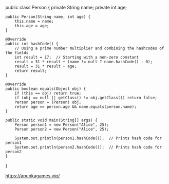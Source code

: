 public class Person {
    private String name;
    private int age;

    public Person(String name, int age) {
        this.name = name;
        this.age = age;
    }

    @Override
    public int hashCode() {
        // Using a prime number multiplier and combining the hashcodes of the fields
        int result = 17;  // Starting with a non-zero constant
        result = 31 * result + (name != null ? name.hashCode() : 0);
        result = 31 * result + age;
        return result;
    }

    @Override
    public boolean equals(Object obj) {
        if (this == obj) return true;
        if (obj == null || getClass() != obj.getClass()) return false;
        Person person = (Person) obj;
        return age == person.age && name.equals(person.name);
    }

    public static void main(String[] args) {
        Person person1 = new Person("Alice", 25);
        Person person2 = new Person("Alice", 25);
        
        System.out.println(person1.hashCode());  // Prints hash code for person1
        System.out.println(person2.hashCode());  // Prints hash code for person2
    }
}


https://apunkagames.vip/
